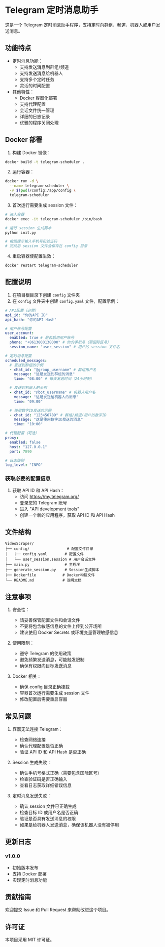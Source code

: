 # Telegram 定时消息助手

这是一个 Telegram 定时消息助手程序，支持定时向群组、频道、机器人或用户发送消息。

## 功能特点

- 定时消息功能：
  - 支持发送消息到群组/频道
  - 支持发送消息给机器人
  - 支持多个定时任务
  - 灵活的时间配置
- 其他特性：
  - Docker 容器化部署
  - 支持代理配置
  - 会话文件统一管理
  - 详细的日志记录
  - 优雅的程序关闭处理

## Docker 部署

1. 构建 Docker 镜像：

```bash
docker build -t telegram-scheduler .
```

2. 运行容器：

```bash
docker run -d \
  --name telegram-scheduler \
  -v $(pwd)/config:/app/config \
  telegram-scheduler
```

3. 首次运行需要生成 session 文件：

```bash
# 进入容器
docker exec -it telegram-scheduler /bin/bash

# 运行 session 生成脚本
python init.py

# 按照提示输入手机号和验证码
# 完成后 session 文件会保存在 config 目录
```

4. 重启容器使配置生效：

```bash
docker restart telegram-scheduler
```

## 配置说明

1. 在项目根目录下创建 `config` 文件夹
2. 在 `config` 文件夹中创建 `config.yaml` 文件，配置示例：

```yaml
# API配置（必需）
api_id: "你的API ID"
api_hash: "你的API Hash"

# 用户账号配置
user_account:
  enabled: true # 是否启用用户账号
  phone: "+8613800138000" # 你的手机号（带国际区号）
  session_name: "user_session" # 用户的 session 文件名

# 定时消息配置
scheduled_messages:
  # 发送到群组的示例
  - chat_id: "@group_username" # 群组用户名
    message: "这是发送到群组的消息"
    time: "08:00" # 每天发送时间（24小时制）

  # 发送到机器人的示例
  - chat_id: "@bot_username" # 机器人用户名
    message: "这是发送给机器人的消息"
    time: "09:00"

  # 使用数字ID发送的示例
  - chat_id: "123456789" # 群组/频道/用户的数字ID
    message: "这是使用数字ID发送的消息"
    time: "10:00"

# 代理配置（可选）
proxy:
  enabled: false
  host: "127.0.0.1"
  port: 7890

# 日志级别
log_level: "INFO"
```

### 获取必要的配置信息

1. 获取 API ID 和 API Hash：
   - 访问 https://my.telegram.org/
   - 登录您的 Telegram 账号
   - 进入 "API development tools"
   - 创建一个新的应用程序，获取 API ID 和 API Hash

## 文件结构

```
VideoScraper/
├── config/                 # 配置文件目录
│   ├── config.yaml        # 配置文件
│   └── user_session.session # 用户会话文件
├── main.py                # 主程序
├── generate_session.py    # Session生成脚本
├── Dockerfile            # Docker构建文件
└── README.md             # 说明文档
```

## 注意事项

1. 安全性：

   - 请妥善保管配置文件和会话文件
   - 不要将包含敏感信息的文件上传到公开场所
   - 建议使用 Docker Secrets 或环境变量管理敏感信息

2. 使用限制：

   - 遵守 Telegram 的使用政策
   - 避免频繁发送消息，可能触发限制
   - 确保有权限向目标发送消息

3. Docker 相关：
   - 确保 config 目录正确挂载
   - 容器首次运行需要生成 session 文件
   - 修改配置后需要重启容器

## 常见问题

1. 容器无法连接 Telegram：

   - 检查网络连接
   - 确认代理配置是否正确
   - 验证 API ID 和 API Hash 是否正确

2. Session 生成失败：

   - 确认手机号格式正确（需要包含国际区号）
   - 检查验证码是否正确输入
   - 查看日志获取详细错误信息

3. 定时消息发送失败：
   - 确认 session 文件已正确生成
   - 检查目标 ID 或用户名是否正确
   - 验证是否具有发送消息的权限
   - 如果是给机器人发送消息，确保该机器人没有被停用

## 更新日志

### v1.0.0

- 初始版本发布
- 支持 Docker 部署
- 实现定时消息功能

## 贡献指南

欢迎提交 Issue 和 Pull Request 来帮助改进这个项目。

## 许可证

本项目采用 MIT 许可证。
